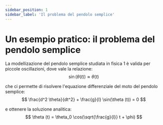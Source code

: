 ```yaml
---
sidebar_position: 1
sidebar_label: 'Il problema del pendolo semplice'
---
```


# Un esempio pratico: il problema del pendolo semplice
La modellizazione del pendolo semplice studiata in fisica 1 è valida per piccole oscillazioni,
dove vale la relazione:
$$
\sin(\theta (t)) \approx \theta (t)
$$

che ci permette di risolvere l'equazione differenziale del moto del pendolo semplice:
$$
\frac{d^2 \theta}{dt^2} + \frac{g}{l} \sin(\theta (t)) = 0
$$

e ottenere la soluzione analitica:
$$
\theta (t) = \theta_0 \cos(\sqrt{\frac{g}{l}} t + \phi)
$$
